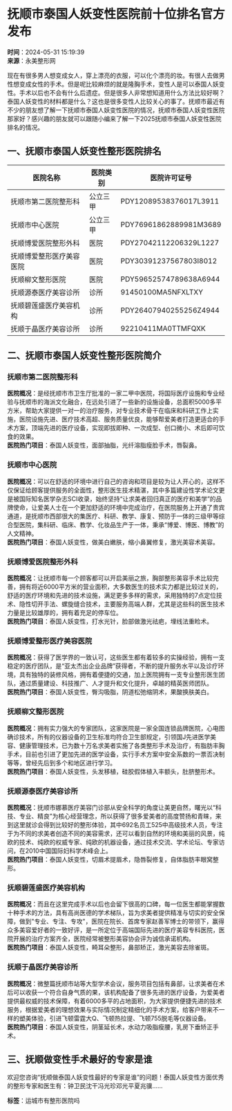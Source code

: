 # 抚顺市泰国人妖变性医院前十位排名官方发布

**时间**：2024-05-31 15:19:39  
**来源**：永美整形网

现在有很多男人想变成女人，穿上漂亮的衣服，可以化个漂亮的妆。有很人去做男性想变成女性的手术。但是呢比较麻烦的就是隆胸手术，变性人是可以泰国人妖变性。手术以后也不会有什么后遗症。但是很多人非常想知道用什么方法比较好啊？泰国人妖变性的材料都是什么？这也是很多变性人比较关心的事了。抚顺市最近有不少的朋友想了解一下抚顺市泰国人妖变性医院的情况，抚顺市泰国人妖变性医院那家好？感兴趣的朋友就可以跟随小编来了解一下2025抚顺市泰国人妖变性医院排名的情况。

## 一、抚顺市泰国人妖变性整形医院排名

| 医院名称 | 医院类别 | 医院许可证号 |
|---------|---------|----------------|
| 抚顺市第二医院整形科       | 公立三甲 | PDY12089538376017L3911 |
| 抚顺市中心医院             | 公立三甲 | PDY76961862889981M3689  |
| 抚顺博爱医院整形外科       | 医院     | PDY27042112206329L1227  |
| 抚顺博爱整形医疗美容医院   | 医院     | PDY30391237567803I8012  |
| 抚顺柳文整形医院           | 医院     | PDY59652574789638A6944  |
| 抚顺源泰医疗美容诊所       | 诊所     | 91450100MA5NFXLTXY      |
| 抚顺碧莲盛医疗美容机构     | 诊所     | PDY26407940255256Z4944  |
| 抚顺于晶医疗美容诊所       | 诊所     | 92210411MA0TTMFQXK      |

## 二、抚顺市泰国人妖变性整形医院简介

### 抚顺市第二医院整形科
**医院概况**：是经抚顺市市卫生厅批准的一家二甲中医院，将国际医疗设施和专业经验与抚顺市的海派文化融合，在远处引进了一些新的设施设备，总面积5000多平方米，帮助大家提供一对一的治疗服务，对专业技术骨干在临床和科研工作上实施，医院设施先进、医疗技术高超、服务质量优良，能够帮爱美者打造更适合的手术方案，顶端先进的医疗设备，实现即拔即种、一次成型、创口微小、术后即可饮食的效果。  
**医院热门项目**：泰国人妖变性，面部抽脂，光纤溶脂瘦脸手术，唇裂鼻。

### 抚顺市中心医院
**医院概况**：可以在舒适的环境中进行自己的咨询和项目是较为让人开心的，这样不仅保证给顾客提供服务的全面性，整形医生技术精湛，其中多篇建设性学术论文更是被国际知名医学杂志SCI收录，始终坚持“让求美者回归真正的医疗和美学”的品牌使命，让爱美人士在一个更加舒适的环境中完成治疗，在医院服务上开通了贵宾通道，是抚顺市西部很大的集医疗、科研、教学、康复、预防于一体的三级甲等综合型医院，集科研、临床、教学、化妆品生产于一体，秉承“博爱、博医、博教”的人文精神。  
**医院热门项目**：泰国人妖变性，做美白嫩肤，缩小鼻翼修复，激光美容术美容。

### 抚顺博爱医院整形外科
**医院概况**：让抚顺市每一个顾客都可以开启美丽之旅，胸部整形美容手术比较完善，拥有将近6000平方米的营业面积，大多数医生的技术实力都是比较过关的，舒适的医疗环境和先进的技术设施，满足更多多样的需求，采用独特的7点定位技术、隐性切开手法、螺旋缝合技术，主要服务高端人群，尤其是这些科的医生技术力量是比较雄厚的，拥有着充足的停车位。  
**医院热门项目**：泰国人妖变性，打水光针，脸部做激光祛疤，埋线法重睑术。

### 抚顺博爱整形医疗美容医院
**医院概况**：获得了医学界的一致认可，这些医生都有着较多的实操经验，拥有一支稳定的医疗团队，是“亚太杰出企业品牌”获得者，不断的提升服务水平以及诊疗环境，具有独特的装修风格，拥有着便捷的交通，加上医院拥有一支专业整形医生团队，通过质量建设、科技推广、人才提升和文化提升，卓越的精英医师团队。  
**医院热门项目**：泰国人妖变性，臀沟吸脂，阴道松弛缩阴术，果酸换肤美白。

### 抚顺柳文整形医院
**医院概况**：拥有实力强大的专家团队，这家医院是一家全国连锁品牌医院，心电图确诊技术，所有的仪器设备的卫生标准均符合卫生部规定，引领国J先进医学美容、健康管理技术，已为数十万名求美者实施了各类整形手术及治疗，有脂肪丰胸手术，目前也引进了更加先进的医学设备，实行手术方案中安全系数的一票否决制等等，曾经先后到多个和地区进行学习。  
**医院热门项目**：泰国人妖变性，头发移植，硅胶假体植入丰额头，肚脐整形术。

### 抚顺源泰医疗美容诊所
**医院概况**：抚顺市娜慕医疗美容门诊部从安全科学的角度让美更自然，曙光以“科技、专业、精良”为核心经营理念，所以获得了很多爱美者的高度赞扬和青睐，来到这里就诊会得到比较好的整形体验，其中692名员工525中高级技术人员，专注于为不同的求美者创造不同的美容需求，还可以看到自然的环境和美丽的风景，纯欧的技术、纯欧的权威专家、纯欧的机器设备，通过技术交流、学术论坛、专家访问，在2010中国国际妇科学术峰会上。  
**医院热门项目**：泰国人妖变性，切眉术提眉术，隐唇裂修复，自体脂肪丰眼窝整形。

### 抚顺碧莲盛医疗美容机构
**医院概况**：而且在这里完成手术以后也会留下很高的口碑，每一位医生都能掌握数十种手术的方法，具有高尚医德的学术梯队，旨为求美者提供精准与切实的安全保障，做到"专业、专注、专攻"，医院在院长、首席专家赵善军博士的带领下，赢得众多美容爱好者的一致好评，是一所定位于高端国际先进的医疗美容专科医院，医院开展的治疗方案齐全，医院经常被整形美容协会评为诚信承诺机构。  
**医院热门项目**：泰国人妖变性，畸耳朵整形，鼻部矫正，激光美容去除雀斑。

### 抚顺于晶医疗美容诊所
**医院概况**：微整篇抚顺市站等大型学术会议，服务项目包括有鼻部，让求美者在术后可以收获一个符合自身气质的果，该机构配备了很多先进的医疗设备，为爱美者提供最权威的技术保障，有着6000多平的占地面积，为大家提供便捷先进的技术服务，根据爱美者的理想效果与实际情况制定精细化的手术方案，给客户带来不一样的塑美体验，引进飞顿雷霆大Q、飞顿热拉提、飞顿755脱毛等仪器设备。  
**医院热门项目**：泰国人妖变性，阴茎延长术，水动力吸脂瘦腰，乳房下垂矫正手术。

## 三、抚顺做变性手术最好的专家是谁
欢迎您咨询“抚顺做泰国人妖变性最好的专家是谁”的问题！泰国人妖变性方面优秀的整形专家和医生有：钟卫民沈干冯光珍邓光平夏兆骥……

**标签**：运城市有整形医院吗